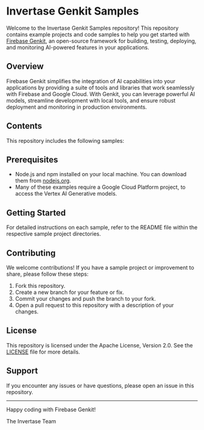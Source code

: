 # Invertase Genkit Samples

Welcome to the Invertase Genkit Samples repository! This repository contains example projects and code samples to help you get started with [Firebase Genkit](https://firebase.google.com/docs/genkit), an open-source framework for building, testing, deploying, and monitoring AI-powered features in your applications.

## Overview

Firebase Genkit simplifies the integration of AI capabilities into your applications by providing a suite of tools and libraries that work seamlessly with Firebase and Google Cloud. With Genkit, you can leverage powerful AI models, streamline development with local tools, and ensure robust deployment and monitoring in production environments.

## Contents

This repository includes the following samples:

## Prerequisites

- Node.js and npm installed on your local machine. You can download them from [nodejs.org](https://nodejs.org/).
- Many of these examples require a Google Cloud Platform project, to access the Vertex AI Generative models.

## Getting Started

For detailed instructions on each sample, refer to the README file within the respective sample project directories.

## Contributing

We welcome contributions! If you have a sample project or improvement to share, please follow these steps:

1. Fork this repository.
2. Create a new branch for your feature or fix.
3. Commit your changes and push the branch to your fork.
4. Open a pull request to this repository with a description of your changes.

## License

This repository is licensed under the Apache License, Version 2.0. See the [LICENSE](LICENSE) file for more details.

## Support

If you encounter any issues or have questions, please open an issue in this repository.

---

Happy coding with Firebase Genkit!

The Invertase Team
